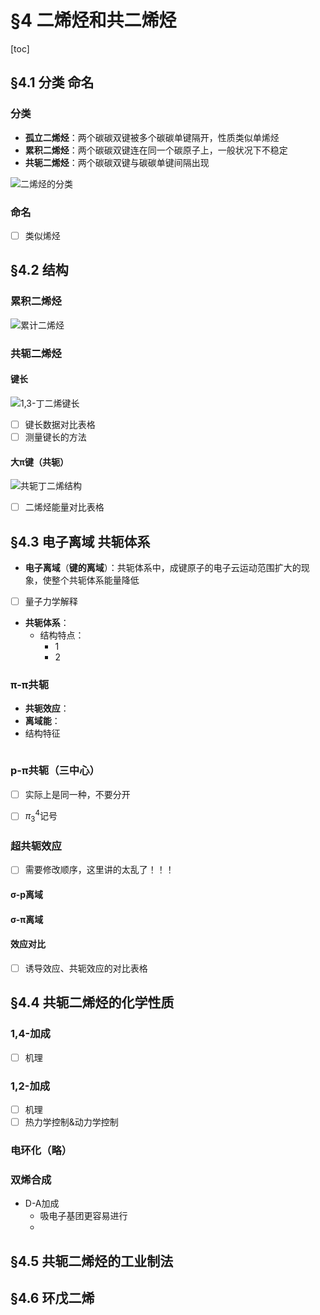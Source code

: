 # §4 二烯烃和共二烯烃

[toc]

## §4.1 分类 命名

### 分类

* **孤立二烯烃**：两个碳碳双键被多个碳碳单键隔开，性质类似单烯烃
* **累积二烯烃**：两个碳碳双键连在同一个碳原子上，一般状况下不稳定
* **共轭二烯烃**：两个碳碳双键与碳碳单键间隔出现

![二烯烃的分类]()

### 命名

* [ ] 类似烯烃

## §4.2 结构

### 累积二烯烃

![累计二烯烃]()

### 共轭二烯烃

#### 键长

![1,3-丁二烯键长]()

* [ ] 键长数据对比表格
* [ ] 测量键长的方法

#### 大π键（共轭）

![共轭丁二烯结构]()

* [ ] 二烯烃能量对比表格

## §4.3 电子离域 共轭体系

* **电子离域**（**键的离域**）：共轭体系中，成键原子的电子云运动范围扩大的现象，使整个共轭体系能量降低
* [ ] 量子力学解释
* **共轭体系**：
  * 结构特点：
    * 1
    * 2

### π-π共轭

* **共轭效应**：
* **离域能**：
* 结构特征

![]()



### p-π共轭（三中心）

* [ ] 实际上是同一种，不要分开

* [ ] $\pi_3^4$记号

### 超共轭效应

* [ ] 需要修改顺序，这里讲的太乱了！！！

#### σ-p离域



#### σ-π离域



#### 效应对比

* [ ] 诱导效应、共轭效应的对比表格

## §4.4 共轭二烯烃的化学性质

### 1,4-加成

* [ ] 机理

### 1,2-加成

* [ ] 机理
* [ ] 热力学控制&动力学控制

### 电环化（略）



### 双烯合成

* D-A加成
  * 吸电子基团更容易进行
  * 

## §4.5 共轭二烯烃的工业制法



## §4.6 环戊二烯

